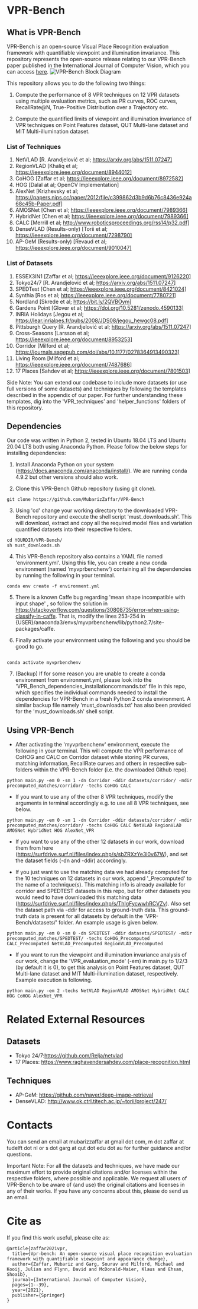 # VPR-Bench

## What is VPR-Bench

VPR-Bench is an open-source Visual Place Recognition evaluation framework with quantifiable viewpoint and illumination invariance. This repository represents the open-source release relating to our VPR-Bench paper published in the International Journal of Computer Vision, which you can access [here](https://doi.org/10.1007/s11263-021-01469-5). 
![VPR-Bench Block Diagram](VPRBench.jpg)

This repository allows you to do the following two things:

1. Compute the performance of 8 VPR techniques on 12 VPR datasets using multiple evaluation metrics, such as PR curves, ROC curves, RecallRate@N, True-Positive Distribution over a Trajectory etc.

2. Compute the quantified limits of viewpoint and illumination invariance of VPR techniques on Point Features dataset, QUT Multi-lane dataset and MIT Multi-illumination dataset.

### List of Techniques
1. NetVLAD [R. Arandjelović et al; https://arxiv.org/abs/1511.07247]
2. RegionVLAD [Khaliq et al; https://ieeexplore.ieee.org/document/8944012]
3. CoHOG [Zaffar et al; https://ieeexplore.ieee.org/document/8972582]
4. HOG [Dalal at al; OpenCV Implementation]
5. AlexNet [Krizhevsky et al; https://papers.nips.cc/paper/2012/file/c399862d3b9d6b76c8436e924a68c45b-Paper.pdf]
6. AMOSNet [Chen et al; https://ieeexplore.ieee.org/document/7989366]
7. HybridNet [Chen et al; https://ieeexplore.ieee.org/document/7989366]
8. CALC [Merrill et al; http://www.roboticsproceedings.org/rss14/p32.pdf]
9. DenseVLAD (Results-only) [Torii et al; https://ieeexplore.ieee.org/document/7298790]
10. AP-GeM (Results-only) [Revaud et al; https://ieeexplore.ieee.org/document/9010047]
### List of Datasets
1. ESSEX3IN1 [Zaffar et al; https://ieeexplore.ieee.org/document/9126220]
2. Tokyo24/7 [R. Arandjelović et al; https://arxiv.org/abs/1511.07247]
3. SPEDTest [Chen et al; https://ieeexplore.ieee.org/document/8421024]
4. Synthia [Ros et al; https://ieeexplore.ieee.org/document/7780721]
5. Nordland [Skrede et al; https://bit.ly/2QVBOym]
6. Gardens Point [Glover et al; https://doi.org/10.5281/zenodo.4590133]
7. INRIA Holidays [Jegou et al; https://lear.inrialpes.fr/pubs/2008/JDS08/jegou_hewgc08.pdf]
8. Pittsburgh Query [R. Arandjelović et al; https://arxiv.org/abs/1511.07247]
9. Cross-Seasons [Larsson et al; https://ieeexplore.ieee.org/document/8953253]
10. Corridor [Milford et al; https://journals.sagepub.com/doi/abs/10.1177/0278364913490323]
11. Living Room [Milford et al; https://ieeexplore.ieee.org/document/7487686]
12. 17 Places [Sahdev et al; https://ieeexplore.ieee.org/document/7801503]
 

Side Note: You can extend our codebase to include more datasets (or use full versions of some datasets) and techniques by following the templates described in the appendix of our paper. For further understanding these templates, dig into the 'VPR_techniques' and 'helper_functions' folders of this repository.

## Dependencies

Our code was written in Python 2, tested in Ubuntu 18.04 LTS and Ubuntu 20.04 LTS both using Anaconda Python. Please follow the below steps for installing dependencies:

1. Install Anaconda Python on your system (https://docs.anaconda.com/anaconda/install/). We are running conda 4.9.2 but other versions should also work.

2. Clone this VPR-Bench Github repository (using git clone).

```
git clone https://github.com/MubarizZaffar/VPR-Bench

```

3. Using 'cd' change your working directory to the downloaded VPR-Bench repository and execute the shell script 'must_downloads.sh'. This will download, extract and copy all the required model files and variation quantified datasets into their respective folders.

```
cd YOURDIR/VPR-Bench/
sh must_downloads.sh
```

4. This VPR-Bench repository also contains a YAML file named 'environment.yml'. Using this file, you can create a new conda environment (named 'myvprbenchenv') containing all the dependencies by running the following in your terminal.

```
conda env create -f environment.yml
```

5. There is a known Caffe bug regarding 'mean shape incompatible with input shape' , so follow the solution in https://stackoverflow.com/questions/30808735/error-when-using-classify-in-caffe. That is, modify the lines 253-254 in {USER}/anaconda3/envs/myvprbenchenv/lib/python2.7/site-packages/caffe.

6. Finally activate your environment using the following and you should be good to go.

```

conda activate myvprbenchenv

```

7. (Backup) If for some reason you are unable to create a conda environment from environment.yml, please look into the 'VPR_Bench_dependencies_installationcommands.txt' file in this repo, which specifies the individual commands needed to install the dependencies for VPR-Bench in a fresh Python 2 conda environment. A similar backup file namely 'must_downloads.txt' has also been provided for the 'must_downloads.sh' shell script.

## Using VPR-Bench

- After activating the 'myvprbenchenv' environment, execute the following in your terminal. This will compute the VPR performance of CoHOG and CALC on Corridor dataset while storing PR curves, matching information, RecallRate curves and others in respective sub-folders within the VPR-Bench folder (i.e. the downloaded Github repo).

```
python main.py -em 0 -sm 1 -dn Corridor -ddir datasets/corridor/ -mdir precomputed_matches/corridor/ -techs CoHOG CALC
```

- If you want to use any of the other 8 VPR techniques, modify the arguments in terminal accordingly e.g. to use all 8 VPR techniques, see below. 

```
python main.py -em 0 -sm 1 -dn Corridor -ddir datasets/corridor/ -mdir precomputed_matches/corridor/ -techs CoHOG CALC NetVLAD RegionVLAD AMOSNet HybridNet HOG AlexNet_VPR
```
- If you want to use any of the other 12 datasets in our work, download them from here (https://surfdrive.surf.nl/files/index.php/s/sbZRXzYe3l0v67W), and set the dataset fields (-dn and -ddir) accordingly.

- If you just want to use the matching data we had already computed for the 10 techniques on 12 datasets in our work, append '_Precomputed' to the name of a technique(s). This matching info is already available for corridor and SPEDTEST datasets in this repo, but for other datasets you would need to have downloaded this matching data (https://surfdrive.surf.nl/files/index.php/s/ThIgFycwwhRCVZv). Also set the dataset path via -ddir for access to ground-truth data. This ground-truth data is present for all datasets by default in the 'VPR-Bench/datasets/' folder. An example usage is given below.

```
python main.py -em 0 -sm 0 -dn SPEDTEST -ddir datasets/SPEDTEST/ -mdir precomputed_matches/SPEDTEST/ -techs CoHOG_Precomputed CALC_Precomputed NetVLAD_Precomputed RegionVLAD_Precomputed
```

- If you want to run the viewpoint and illumination invariance analysis of our work, change the 'VPR_evaluation_mode' (-em) in main.py to 1/2/3 (by default it is 0), to get this analysis on Point Features dataset, QUT Multi-lane dataset and MIT Multi-illumination dataset, respectively. Example execution is following.

```
python main.py -em 2 -techs NetVLAD RegionVLAD AMOSNet HybridNet CALC HOG CoHOG AlexNet_VPR

```

# Related External Resources
## Datasets
- Tokyo 24/7:https://github.com/Relja/netvlad
- 17 Places: https://www.raghavendersahdev.com/place-recognition.html

## Techniques
- AP-GeM: https://github.com/naver/deep-image-retrieval
- DenseVLAD: http://www.ok.ctrl.titech.ac.jp/~torii/project/247/

# Contacts
You can send an email at mubarizzaffar at gmail dot com, m dot zaffar at tudelft dot nl or s dot garg at qut dot edu dot au for further guidance and/or questions.

Important Note: For all the datasets and techniques, we have made our maximum effort to provide original citations and/or licenses within the respective folders, where possible and applicable. We request all users of VPR-Bench to be aware of (and use) the original citations and licenses in any of their works. If you have any concerns about this, please do send us an email.

# Cite as
If you find this work useful, please cite as:

```
@article{zaffar2021vpr,
  title={Vpr-bench: An open-source visual place recognition evaluation framework with quantifiable viewpoint and appearance change},
  author={Zaffar, Mubariz and Garg, Sourav and Milford, Michael and Kooij, Julian and Flynn, David and McDonald-Maier, Klaus and Ehsan, Shoaib},
  journal={International Journal of Computer Vision},
  pages={1--39},
  year={2021},
  publisher={Springer}
}
```
